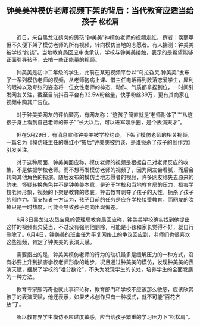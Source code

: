 ## <center>钟美美神模仿老师视频下架的背后：当代教育应适当给孩子 `松松肩` </center>

<dev style="float: right">
    <a>撰者：侯丽苹</a>
</dev>

&#160; &#160; &#160; &#160;近日，来自黑龙江鹤岗的男孩“钟美美”神模仿老师的视频走红，但不久便下架了模仿老师的所有视频，转向模仿当地的志愿者。有人揣测：钟美美被学校“约谈”。当地教育局回应中也承认，学校与钟美美接触，表示的是希望能够正面引导孩子，去拍一些正能量的视频。

&#160; &#160; &#160; &#160;钟美美是初中二年级的学生，此前在某短视频平台以“乌拉旮旯.钟美美“发布了一系列模仿老师的视频，从老师抱病上课、借主任电话再到数落恋爱学生，犀利的眼神以及夸张的姿态将一位女性老师的神态、动作、气质都拿捏到位，一时间引发网友关注，截至目前抖音平台有32.5w粉丝量，快手粉丝39万，更有其商家在视频中购其广告位。

&#160; &#160; &#160; &#160;对于钟美美网友的评价颇高，有网友称：“这孩子简直就是‘老师附体了’”“从这孩子身上看到自己老师的影子”“长大以后，可以进军娱乐圈，是个表演天才”。

&#160; &#160; &#160; &#160;但在5月29日，有消息宣称钟美美被学校约谈，下架了模仿老师的相关视频，一篇名为《模仿班主任的爆红小“影后”钟美美被约谈，是谁扼杀了孩子的创作力》引发关注。

&#160; &#160; &#160; &#160;对于这种局面，钟美美回应称，模仿老师的视频是根据自己对老师反应的收集，不是依据学校老师。而不想再发模仿老师的视频了，因为网友会看腻，而后会转向其他角色的扮演。随后发布的模仿当地志愿者的视频，许多网友称失去原来的韵味，怀疑转换角色并不是钟美美本意，是迫于学校和当地教育局的压力，损害学校老师形象，视频的下架是教育的悲哀，抨击教育剥夺了孩子的天性，扼杀了孩子的创作力。而支持者一方认为，孩子目前的任务是应在学校接受教育，而网友的吹捧只是一时热度，可能会导致孩子走向出现偏差。

&#160; &#160; &#160; &#160;6月3日黑龙江农垦宝泉岭管理局教育局回应称，钟美美学校确实找到他提出这样的视频有欠妥当，不过没有强制他删除，可能是小孩和家长觉得不好，就自行删除了。6月4日，钟美美的班主任为平复网络上的争议回应到，老师们也很喜欢这些视频，肯定了钟美美的表演天赋。

&#160; &#160; &#160; &#160;需要指出的是，钟美美模仿老师的行为的动机最多是缓解压力的一种方式，没有必要上升到损害学校老师形象的地步，况且通过钟美美的模仿，发现钟美美的表演天赋，摆脱了学校的“唯分数论”，不失为发现学生的长处，培养学生的全面发展的一种方法。

&#160; &#160; &#160; &#160;教育专家熊丙奇也就此事评论称，教育部门和学校不应该那么敏感，应该欣赏孩子的表演天赋，他还表示，如果艺术创作只有一种模式，就不可能“百花齐放”了。

&#160; &#160; &#160; &#160;所以教育界学生模仿不应过度敏感，应当给孩子繁重的学习压力下“松松肩”。
